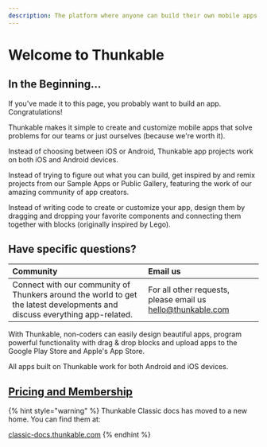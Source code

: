 ```yaml
---
description: The platform where anyone can build their own mobile apps.
---
```


# Welcome to Thunkable

## In the Beginning...

If you've made it to this page, you probably want to build an app. Congratulations!

Thunkable makes it simple to create and customize mobile apps that solve problems for our teams or just ourselves \(because we're worth it\).

Instead of choosing between iOS or Android, Thunkable app projects work on both iOS and Android devices.

Instead of trying to figure out what you can build, get inspired by and remix projects from our Sample Apps or Public Gallery, featuring the work of our amazing community of app creators.

Instead of writing code to create or customize your app, design them by dragging and dropping your favorite components and connecting them together with blocks \(originally inspired by Lego\).

## Have specific questions?

| Community | Email us |
| :--- | :--- |
| Connect with our community of Thunkers around the world to get the latest developments and discuss everything app-related. | For all other requests, please email us [hello@thunkable.com](mailto:hello@thunkable.com) |

With Thunkable, non-coders can easily design beautiful apps, program powerful functionality with drag & drop blocks and upload apps to the Google Play Store and Apple's App Store.

All apps built on Thunkable work for both Android and iOS devices. 

## [Pricing and Membership](https://thunkable.com/#/pricinghttps://thunkable.com/#/pricing)

{% hint style="warning" %}
Thunkable Classic docs has moved to a new home. You can find them at: 

[classic-docs.thunkable.com](https://classic-docs.thunkable.com)
{% endhint %}

